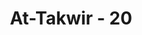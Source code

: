 ---
title: "At-Takwir - 20"
no: 20
arabic_no: ٢٠
ayah: ذِيْ قُوَّةٍ عِنْدَ ذِى الْعَرْشِ مَكِيْنٍۙ
translation: "yang memiliki kekuatan, memiliki kedudukan tinggi di sisi (Allah) yang memiliki ‘Arsy,"
tafsir: "Dalam ayat-ayat ini, Allah menjelaskan objek sumpah yang disebutkan dalam ayat 15-18 di atas, yaitu sesungguhnya apa yang diberitahukan oleh Muhammad saw tentang peristiwa-peristiwa hari Kiamat bukanlah kata-kata seorang dukun atau isapan jempol. Akan tetapi, benar-benar wahyu yang dibawa oleh Malaikat Jibril dari Tuhannya. Allah telah menyifati utusan yang membawa Al-Qur'an tersebut, yaitu Malaikat Jibril, dengan lima macam sifat yang mengandung keutamaan:\n\n1.Yang mulia pada sisi Tuhannya karena Allah memberikan padanya sesuatu yang paling berharga yaitu hidayah, dan memerintahkannya untuk menyampaikan hidayah itu kepada para nabi-Nya diteruskan kepada para hamba-Nya.\n\n2.Yang mempunyai kekuatan dalam memelihara Al-Qur'an jauh dari sifat pelupa atau keliru.\n\n3.Yang mempunyai kedudukan tinggi di sisi Allah yang mempunyai 'Arasy.\n\n4.Yang ditaati di kalangan malaikat karena kewenangannya.\n\n5.Yang dipercaya untuk menyampaikan wahyu karena terpelihara dari sifat-sifat khianat dan penyelewengan."
---